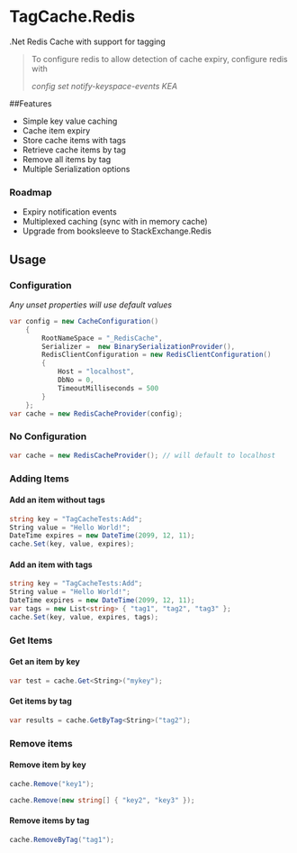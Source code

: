 TagCache.Redis
==============

.Net Redis Cache with support for tagging

> To configure redis to allow detection of cache expiry, configure redis with
>
>*config set notify-keyspace-events KEA*
>

##Features
 * Simple key value caching
 * Cache item expiry
 * Store cache items with tags
 * Retrieve cache items by tag
 * Remove all items by tag
 * Multiple Serialization options 
 
### Roadmap
* Expiry notification events
* Multiplexed caching (sync with in memory cache)
* Upgrade from booksleeve to StackExchange.Redis 

## Usage

### Configuration
*Any unset properties will use default values*
```c#
var config = new CacheConfiguration()
	{
		RootNameSpace = "_RedisCache",
		Serializer =  new BinarySerializationProvider(),
		RedisClientConfiguration = new RedisClientConfiguration()
		{
			Host = "localhost",
			DbNo = 0,
			TimeoutMilliseconds = 500
		}
	};
var cache = new RedisCacheProvider(config);
```

### No Configuration
```c#
var cache = new RedisCacheProvider(); // will default to localhost
```

### Adding Items
#### Add an item without tags
```c#
string key = "TagCacheTests:Add";
String value = "Hello World!";
DateTime expires = new DateTime(2099, 12, 11); 
cache.Set(key, value, expires);
```

#### Add an item with tags
```c#
string key = "TagCacheTests:Add";
String value = "Hello World!";
DateTime expires = new DateTime(2099, 12, 11);
var tags = new List<string> { "tag1", "tag2", "tag3" };
cache.Set(key, value, expires, tags);
```

### Get Items
#### Get an item by key
```c#
var test = cache.Get<String>("mykey");
```

#### Get items by tag
```c#
var results = cache.GetByTag<String>("tag2");
```

### Remove items
#### Remove item by key
```c#
cache.Remove("key1");
```

```c#
cache.Remove(new string[] { "key2", "key3" });
```

#### Remove items by tag
```c#
cache.RemoveByTag("tag1");
```






